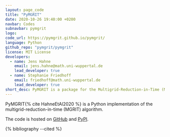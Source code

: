 ```yaml
---
layout: page_code
title: "PyMGRIT"
date: 2020-10-26 19:40:00 +0200
navbar: Codes
subnavbar: pymgrit
logo: 
code_url: https://pymgrit.github.io/pymgrit/
language: Python
github_repo: "pymgrit/pymgrit"
license: MIT License
developers:
  - name: Jens Hahne
    email: jens.hahne@math.uni-wuppertal.de
    lead_developer: true
  - name: Stephanie Friedhoff
    email: friedhoff@math.uni-wuppertal.de
    lead_developer: true
short_desc: PyMGRIT is a package for the Multigrid-Reduction-in-Time (MGRIT) algorithm in Python.
---
```


PyMGRIT{% cite HahneEtAl2020 %} is a Python implementation of the multigrid-reduction-in-time (MGRIT) algorithm.

The code is hosted on [GitHub](https://github.com/pymgrit/pymgrit) and [PyPI](https://pypi.org/project/pymgrit/).

{% bibliography --cited %}
